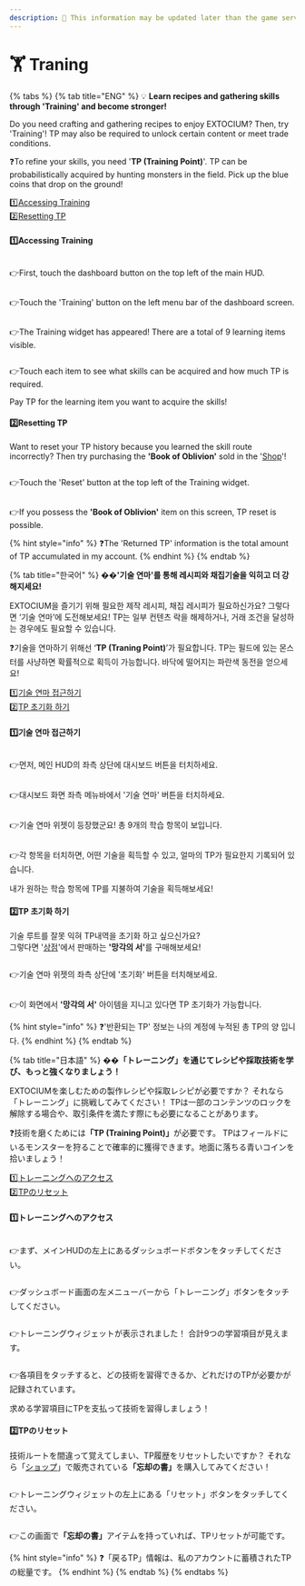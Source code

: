```yaml
---
description: 🛑 This information may be updated later than the game server data.
---
```


# 🏋️ Traning

{% tabs %}
{% tab title="ENG" %}
💡 **Learn recipes and gathering skills through 'Training' and become stronger!**

Do you need crafting and gathering recipes to enjoy EXTOCIUM? Then, try 'Training'! TP may also be required to unlock certain content or meet trade conditions.

❓To refine your skills, you need '**TP (Training Point)**'. TP can be probabilistically acquired by hunting monsters in the field. Pick up the blue coins that drop on the ground!

1️⃣[Accessing Training](traning.md#id-1-accessing-training)\
2️⃣[Resetting TP](traning.md#id-2-resetting-tp)

#### 1️⃣Accessing Training

<figure><img src="../.gitbook/assets/image (826).png" alt=""><figcaption></figcaption></figure>

👉First, touch the dashboard button on the top left of the main HUD.

<figure><img src="../.gitbook/assets/image (5) (1) (1) (1) (1).png" alt=""><figcaption></figcaption></figure>

👉Touch the 'Training' button on the left menu bar of the dashboard screen.

<figure><img src="../.gitbook/assets/image (144).png" alt=""><figcaption></figcaption></figure>

👉The Training widget has appeared! There are a total of 9 learning items visible.

<figure><img src="../.gitbook/assets/image (145).png" alt=""><figcaption></figcaption></figure>

👉Touch each item to see what skills can be acquired and how much TP is required.

Pay TP for the learning item you want to acquire the skills!

#### 2️⃣Resetting TP

Want to reset your TP history because you learned the skill route incorrectly? Then try purchasing the **'Book of Oblivion'** sold in the '[Shop](../shop/shop/xto-shop.md#eng)'!

<figure><img src="../.gitbook/assets/image (205).png" alt=""><figcaption></figcaption></figure>

👉Touch the 'Reset' button at the top left of the Training widget.

<figure><img src="../.gitbook/assets/image (204).png" alt=""><figcaption></figcaption></figure>

👉If you possess the **'Book of Oblivion'** item on this screen, TP reset is possible.

{% hint style="info" %}
❓The 'Returned TP' information is the total amount of TP accumulated in my account.
{% endhint %}
{% endtab %}

{% tab title="한국어" %}
�&#xDCA1;**'기술 연마'를 통해 레시피와 채집기술을 익히고 더 강해지세요!**

EXTOCIUM을 즐기기 위해 필요한 제작 레시피, 채집 레시피가 필요하신가요? 그렇다면 ‘기술 연마’에 도전해보세요! TP는 일부 컨텐츠 락을 해제하거나, 거래 조건을 달성하는 경우에도 필요할 수 있습니다.

❓기술을 연마하기 위해선 ‘**TP (Traning Point)**’가 필요합니다. TP는 필드에 있는 몬스터를 사냥하면 확률적으로 획득이 가능합니다. 바닥에 떨어지는 파란색 동전을 얻으세요!

[1️⃣기술 연마 접근하기](traning.md#id-1)\
[2️⃣TP 초기화 하기](traning.md#id-2-tp)

#### 1️⃣기술 연마 접근하기

<figure><img src="../.gitbook/assets/image (826).png" alt=""><figcaption></figcaption></figure>

👉먼저, 메인 HUD의 좌측 상단에 대시보드 버튼을 터치하세요.

<figure><img src="../.gitbook/assets/image (5) (1) (1) (1) (1).png" alt=""><figcaption></figcaption></figure>

👉대시보드 화면 좌측 메뉴바에서 '기술 연마' 버튼을 터치하세요.

<figure><img src="../.gitbook/assets/image (144).png" alt=""><figcaption></figcaption></figure>

👉기술 연마 위젯이 등장했군요! 총 9개의 학습 항목이 보입니다.

<figure><img src="../.gitbook/assets/image (145).png" alt=""><figcaption></figcaption></figure>

👉각 항목을 터치하면, 어떤 기술을 획득할 수 있고, 얼마의 TP가 필요한지 기록되어 있습니다.

내가 원하는 학습 항목에 TP를 지불하여 기술을 획득해보세요!

#### 2️⃣TP 초기화 하기

기술 루트를 잘못 익혀 TP내역을 초기화 하고 싶으신가요? \
그렇다면 '[상점](../shop/shop/xto-shop.md#undefined-1)'에서 판매하는 **'망각의 서'**&#xB97C; 구매해보세요!&#x20;

<figure><img src="../.gitbook/assets/image (205).png" alt=""><figcaption></figcaption></figure>

👉기술 연마 위젯의 좌측 상단에 '초기화' 버튼을 터치해보세요.

<figure><img src="../.gitbook/assets/image (204).png" alt=""><figcaption></figcaption></figure>

👉이 화면에서 **'망각의 서'** 아이템을 지니고 있다면 TP 초기화가 가능합니다.&#x20;

{% hint style="info" %}
❓'반환되는 TP' 정보는 나의 계정에 누적된 총 TP의 양 입니다.
{% endhint %}
{% endtab %}

{% tab title="日本語" %}
�&#xDCA1;**「トレーニング」を通じてレシピや採取技術を学び、もっと強くなりましょう！**

EXTOCIUMを楽しむための製作レシピや採取レシピが必要ですか？ それなら「トレーニング」に挑戦してみてください！ TPは一部のコンテンツのロックを解除する場合や、取引条件を満たす際にも必要になることがあります。

❓技術を磨くために&#x306F;**「TP (Training Point)」**&#x304C;必要です。 TPはフィールドにいるモンスターを狩ることで確率的に獲得できます。地面に落ちる青いコインを拾いましょう！

[1️⃣トレーニングへのアクセス](traning.md#id-1torninguhenoakusesu)\
[2️⃣TPのリセット](traning.md#id-2tpnorisetto)

#### 1️⃣トレーニングへのアクセス

<figure><img src="../.gitbook/assets/image (826).png" alt=""><figcaption></figcaption></figure>

👉まず、メインHUDの左上にあるダッシュボードボタンをタッチしてください。

<figure><img src="../.gitbook/assets/image (5) (1) (1) (1) (1).png" alt=""><figcaption></figcaption></figure>

👉ダッシュボード画面の左メニューバーから「トレーニング」ボタンをタッチしてください。

<figure><img src="../.gitbook/assets/image (144).png" alt=""><figcaption></figcaption></figure>

👉トレーニングウィジェットが表示されました！ 合計9つの学習項目が見えます。

<figure><img src="../.gitbook/assets/image (145).png" alt=""><figcaption></figcaption></figure>

👉各項目をタッチすると、どの技術を習得できるか、どれだけのTPが必要かが記録されています。&#x20;

求める学習項目にTPを支払って技術を習得しましょう！

#### 2️⃣TPのリセット

技術ルートを間違って覚えてしまい、TP履歴をリセットしたいですか？ それなら「[ショップ](../shop/shop/xto-shop.md#ri-ben-yu)」で販売されてい&#x308B;**「忘却の書」**&#x3092;購入してみてください！

<figure><img src="../.gitbook/assets/image (205).png" alt=""><figcaption></figcaption></figure>

👉トレーニングウィジェットの左上にある「リセット」ボタンをタッチしてください。

<figure><img src="../.gitbook/assets/image (204).png" alt=""><figcaption></figcaption></figure>

👉この画面&#x3067;**「忘却の書」**&#x30A2;イテムを持っていれば、TPリセットが可能です。

{% hint style="info" %}
❓「戻るTP」情報は、私のアカウントに蓄積されたTPの総量です。
{% endhint %}
{% endtab %}
{% endtabs %}
